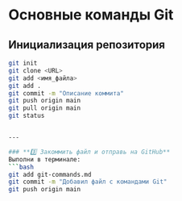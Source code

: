 # Основные команды Git

## Инициализация репозитория
```bash
git init
git clone <URL>
git add <имя_файла>
git add .
git commit -m "Описание коммита"
git push origin main
git pull origin main
git status


---

### **3️⃣ Закоммить файл и отправь на GitHub**  
Выполни в терминале:  
```bash
git add git-commands.md
git commit -m "Добавил файл с командами Git"
git push origin main
